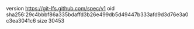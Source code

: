 version https://git-lfs.github.com/spec/v1
oid sha256:29c4bbbf86a335bdaffd3b26e499db5d49447b333afd9d3d76e3a0c3ea3041c6
size 30453
